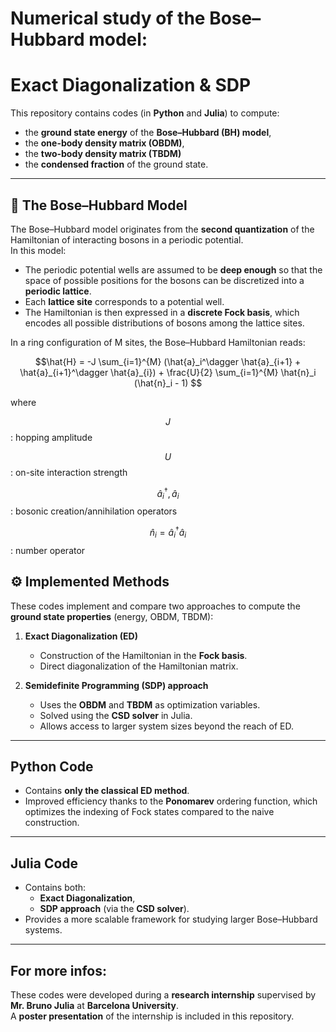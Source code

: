 # Numerical study of the Bose–Hubbard model: 
# Exact Diagonalization & SDP  

This repository contains codes (in **Python** and **Julia**) to compute:  
- the **ground state energy** of the **Bose–Hubbard (BH) model**,
- the **one-body density matrix (OBDM)**,  
- the **two-body density matrix (TBDM)**  
- the **condensed fraction** of the ground state.  

---

## 📖 The Bose–Hubbard Model  

The Bose–Hubbard model originates from the **second quantization** of the Hamiltonian of interacting bosons in a periodic potential.  
In this model:  
- The periodic potential wells are assumed to be **deep enough** so that the space of possible positions for the bosons can be discretized into a **periodic lattice**.  
- Each **lattice site** corresponds to a potential well.  
- The Hamiltonian is then expressed in a **discrete Fock basis**, which encodes all possible distributions of bosons among the lattice sites.  

In a ring configuration of M sites, the Bose–Hubbard Hamiltonian reads:  

```math
\hat{H} = -J \sum_{i=1}^{M} (\hat{a}_i^\dagger \hat{a}_{i+1} + \hat{a}_{i+1}^\dagger \hat{a}_{i}) 
+ \frac{U}{2} \sum_{i=1}^{M} \hat{n}_i (\hat{n}_i - 1) 
```
where  

$$J$$ : hopping amplitude  

$$U$$ : on-site interaction strength 

$$\hat{a}_i^\dagger, \hat{a}_i$$ : bosonic creation/annihilation operators  

$$\hat{n}_i = \hat{a}_i^\dagger \hat{a}_i$$ : number operator


## ⚙️ Implemented Methods  

These codes implement and compare two approaches to compute the **ground state properties** (energy, OBDM, TBDM):  

1. **Exact Diagonalization (ED)**  
   - Construction of the Hamiltonian in the **Fock basis**.  
   - Direct diagonalization of the Hamiltonian matrix.  

2. **Semidefinite Programming (SDP) approach**  
   - Uses the **OBDM** and **TBDM** as optimization variables.  
   - Solved using the **CSD solver** in Julia.  
   - Allows access to larger system sizes beyond the reach of ED.  

---

## Python Code  

- Contains **only the classical ED method**.  
- Improved efficiency thanks to the **Ponomarev** ordering function, which optimizes the indexing of Fock states compared to the naive construction.  

---

## Julia Code  

- Contains both:  
  - **Exact Diagonalization**,  
  - **SDP approach** (via the **CSD solver**).  
- Provides a more scalable framework for studying larger Bose–Hubbard systems.  

---

## For more infos: 

These codes were developed during a **research internship** supervised by **Mr. Bruno Julia** at **Barcelona University**.  
A **poster presentation** of the internship is included in this repository. 
